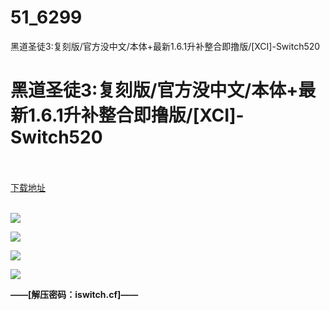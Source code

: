 # 51_6299
黑道圣徒3:复刻版/官方没中文/本体+最新1.6.1升补整合即撸版/[XCI]-Switch520
# 黑道圣徒3:复刻版/官方没中文/本体+最新1.6.1升补整合即撸版/[XCI]-Switch520
 <br/></br>
[下载地址](https://www.switch520.cc/article/6299 "下载地址")
<br/></br>

<p><span><strong><img src="https://www.switch520.cc/muke_img/upload_art_editor_20200926-1_82286dbf0173711041338387bd99d26c.jpg"></strong></span></p>
<p><span><strong><img src="https://www.switch520.cc/muke_img/upload_art_editor_20200926-1_5db393352e4b66e5925bcb8dca90f8fb.jpg"></strong></span></p>
<p><span><strong><img src="https://www.switch520.cc/muke_img/upload_art_editor_20200926-1_66f0e637d511b0111205ccdeeb1e144a.jpg"></strong></span></p>
<p><span><strong><img src="https://www.switch520.cc/muke_img/upload_art_editor_20200926-1_9ed3faba5592090742c98d7419a0b12a.jpg"></strong></span></p>
<p></p>
<p><span><strong>——[解压密码：iswitch.cf]——</strong></span></p>
